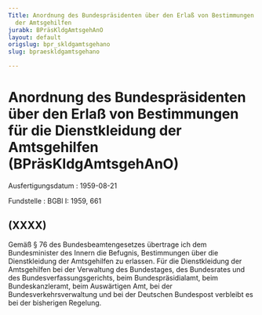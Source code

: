 ```yaml
---
Title: Anordnung des Bundespräsidenten über den Erlaß von Bestimmungen für die Dienstkleidung
  der Amtsgehilfen
jurabk: BPräsKldgAmtsgehAnO
layout: default
origslug: bpr_skldgamtsgehano
slug: bpraeskldgamtsgehano

---
```


# Anordnung des Bundespräsidenten über den Erlaß von Bestimmungen für die Dienstkleidung der Amtsgehilfen (BPräsKldgAmtsgehAnO)

Ausfertigungsdatum
:   1959-08-21

Fundstelle
:   BGBl I: 1959, 661



## (XXXX)

Gemäß § 76 des Bundesbeamtengesetzes übertrage ich dem Bundesminister
des Innern die Befugnis, Bestimmungen über die Dienstkleidung der
Amtsgehilfen zu erlassen.
Für die Dienstkleidung der Amtsgehilfen bei der Verwaltung des
Bundestages, des Bundesrates und des Bundesverfassungsgerichts, beim
Bundespräsidialamt, beim Bundeskanzleramt, beim Auswärtigen Amt, bei
der Bundesverkehrsverwaltung und bei der Deutschen Bundespost
verbleibt es bei der bisherigen Regelung.

